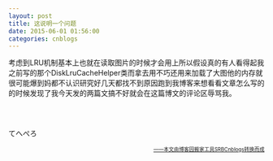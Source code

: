 ```yaml
---
layout: post
title: 这说明一个问题
date: 2015-06-01 01:56:00
categories: cnblogs
---
```


<p>考虑到LRU机制基本上也就在读取图片的时候才会用上所以假设真的有人看得起我之前写的那个DiskLruCacheHelper类而拿去用不巧还用来加载了大图他的内存就很可能爆到妈都不认识研究好几天都找不到原因跑到我博客来想看看文章怎么写的的时候发现了我今天发的两篇文搞不好就会在这篇博文的评论区辱骂我。</p>
<p>&nbsp;</p>
<p><img src="http://images0.cnblogs.com/blog2015/580469/201506/010955276445691.jpg" alt="" /></p>
<p>てへぺろ</p>

<div align=right><a href="https://github.com/mlxy/SRBCnblogs"><font size=1>——本文由博客园搬家工具SRBCnblogs转换而成</font></a></div>